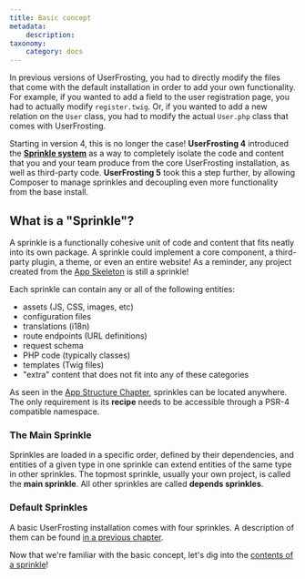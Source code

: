 ```yaml
---
title: Basic concept
metadata:
    description: 
taxonomy:
    category: docs
---
```


In previous versions of UserFrosting, you had to directly modify the files that come with the default installation in order to add your own functionality. For example, if you wanted to add a field to the user registration page, you had to actually modify `register.twig`. Or, if you wanted to add a new relation on the `User` class, you had to modify the actual `User.php` class that comes with UserFrosting.

Starting in version 4, this is no longer the case! **UserFrosting 4** introduced the **[Sprinkle system](/structure/sprinkles)** as a way to completely isolate the code and content that you and your team produce from the core UserFrosting installation, as well as third-party code. **UserFrosting 5** took this a step further, by allowing Composer to manage sprinkles and decoupling even more functionality from the base install. 

## What is a "Sprinkle"?

A sprinkle is a functionally cohesive unit of code and content that fits neatly into its own package. A sprinkle could implement a core component, a third-party plugin, a theme, or even an entire website! As a reminder, any project created from the [App Skeleton](/structure/introduction#the-app-skeleton-your-project-s-template) is still a sprinkle!

Each sprinkle can contain any or all of the following entities:

- assets (JS, CSS, images, etc)
- configuration files
- translations (i18n)
- route endpoints (URL definitions)
- request schema
- PHP code (typically classes)
- templates (Twig files)
- "extra" content that does not fit into any of these categories

As seen in the [App Structure Chapter](/structure), sprinkles can be located anywhere. The only requirement is its **recipe** needs to be accessible through a PSR-4 compatible namespace.

### The Main Sprinkle

Sprinkles are loaded in a specific order, defined by their dependencies, and entities of a given type in one sprinkle can extend entities of the same type in other sprinkles. The topmost sprinkle, usually your own project, is called the **main sprinkle**. All other sprinkles are called **depends sprinkles**. 

### Default Sprinkles

A basic UserFrosting installation comes with four sprinkles. A description of them can be found [in a previous chapter](/structure/sprinkles#bundled-sprinkles).

Now that we're familiar with the basic concept, let's dig into the [contents of a sprinkle](/sprinkles/content)!
